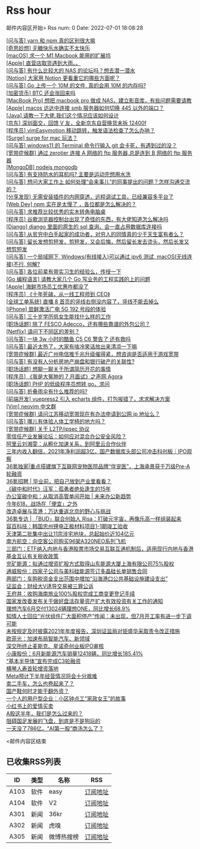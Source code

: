# Rss hour

邮件内容区开始>
Rss num: 0  Date: 2022-07-01 18:08:28 <br/>

<a href='https://www.v2ex.com/t/863504#reply0'>[问与答] yarn 和 npm 真的区别很大嘛</a><br/>
<a href='https://www.v2ex.com/t/863503#reply6'>[奇思妙想] 无糖快乐水确实不太快乐</a><br/>
<a href='https://www.v2ex.com/t/863502#reply0'>[macOS] 求一个 M1 Macbook 能用的扩展坞</a><br/>
<a href='https://www.v2ex.com/t/863499#reply3'>[Apple] 直营店取货遇到大雨。。</a><br/>
<a href='https://www.v2ex.com/t/863498#reply3'>[问与答] 有什么比较大的 NAS 的论坛吗？想去潜一潜水</a><br/>
<a href='https://www.v2ex.com/t/863497#reply4'>[Notion] 大家用 Notion 更看重它的哪些方面呢？</a><br/>
<a href='https://www.v2ex.com/t/863496#reply1'>[问与答] Go 上传一个 10M 的文件, 真的会用 10M 的内存吗?</a><br/>
<a href='https://www.v2ex.com/t/863495#reply1'>[加密货币] BTC 还会涨回来吗</a><br/>
<a href='https://www.v2ex.com/t/863494#reply2'>[MacBook Pro] 想把 macbook pro 做成 NAS，建立影音库，有些问题需要请教</a><br/>
<a href='https://www.v2ex.com/t/863493#reply1'>[Apple] macos 访达中连接 smb 服务器如何切换 445 以外的端口？</a><br/>
<a href='https://www.v2ex.com/t/863492#reply8'>[Java] 请教一下大佬.我们这个情况应该如何设计</a><br/>
<a href='https://www.v2ex.com/t/863490#reply0'>[京东] 深圳面交，回馈 V 友，全新京东自营换货未拆 12400f</a><br/>
<a href='https://www.v2ex.com/t/863489#reply0'>[程序员] vimEasymotion 移动跳转，触发语法检查了怎么办呐？</a><br/>
<a href='https://www.v2ex.com/t/863488#reply2'>[Surge] surge for mac 玩法？</a><br/>
<a href='https://www.v2ex.com/t/863487#reply5'>[问与答] windows11 的 Terminal 命令行输入 git 会卡死，有遇到过的没？</a><br/>
<a href='https://www.v2ex.com/t/863486#reply2'>[宽带症候群] 通过 zerotier 连接 A 网络的 ftp 服务器,总是连到 B 网络的 ftp 服务器</a><br/>
<a href='https://www.v2ex.com/t/863484#reply0'>[MongoDB] nodejs mongodb</a><br/>
<a href='https://www.v2ex.com/t/863483#reply0'>[问与答] 有支持防水的耳机吗? 主要是运动完想用水洗</a><br/>
<a href='https://www.v2ex.com/t/863480#reply2'>[问与答] 想问大家工作上 如何处理“会来事儿”的同事提出的问题？怎样沟通交流的？</a><br/>
<a href='https://www.v2ex.com/t/863479#reply3'>[分享发现] 无需安装插件的内网穿透，远程调试工具，已经兼容多平台了</a><br/>
<a href='https://www.v2ex.com/t/863478#reply15'>[Web Dev] npm 实在是太慢了 ，各位都是怎么解决的？</a><br/>
<a href='https://www.v2ex.com/t/863477#reply0'>[问与答] 求推荐比较优秀的实木转角电脑桌</a><br/>
<a href='https://www.v2ex.com/t/863476#reply4'>[程序员] 谷歌浏览器控制台出现了奇怪的东西，有大佬知道怎么解决吗</a><br/>
<a href='https://www.v2ex.com/t/863475#reply0'>[Django] django 里面的原生的 sql 查询，会一直占用数据库连接吗</a><br/>
<a href='https://www.v2ex.com/t/863474#reply7'>[问与答] 从贫穷中白手起家的成功者，对穷人的同情真的少于天生富有者么？</a><br/>
<a href='https://www.v2ex.com/t/863473#reply0'>[问与答] 留长发想剪短发，剪短发，又会后悔，然后留长发去烫头，然后长发又想剪短发</a><br/>
<a href='https://www.v2ex.com/t/863472#reply0'>[问与答] 一个局域网下, Windows(有线接入)可以通过 ipv6 测试, macOS(无线连接)不行, 何解?</a><br/>
<a href='https://www.v2ex.com/t/863471#reply11'>[问与答] 各位前辈有带实习生的经验么，传授一下</a><br/>
<a href='https://www.v2ex.com/t/863470#reply9'>[Go 编程语言] 请教大家几个 Go 写业务的工程实践的上的问题</a><br/>
<a href='https://www.v2ex.com/t/863469#reply3'>[Apple] 海鲜市场员工优惠咋都没了</a><br/>
<a href='https://www.v2ex.com/t/863468#reply4'>[程序员] 《十年死磕，从一线工程师到 CEO》</a><br/>
<a href='https://www.v2ex.com/t/863467#reply0'>[全球工单系统] 直播 8 首页的竖线右侧没内容了，竖线不能去掉么</a><br/>
<a href='https://www.v2ex.com/t/863466#reply8'>[iPhone] 尝鲜激活广电 5G 192 号段的体验</a><br/>
<a href='https://www.v2ex.com/t/863465#reply35'>[问与答] 三十岁学历低女生能找什么样的工作</a><br/>
<a href='https://www.v2ex.com/t/863463#reply1'>[职场话题] 除了 FESCO Adecco，还有哪些靠谱的外包公司？</a><br/>
<a href='https://www.v2ex.com/t/863462#reply1'>[Netflix] 请问下不同区的差别？</a><br/>
<a href='https://www.v2ex.com/t/863461#reply0'>[问与答] 一块 3w 小时的酷鱼 C5 C6 警告了 还有救吗</a><br/>
<a href='https://www.v2ex.com/t/863460#reply22'>[问与答] 最近太热了，大家有啥冷笑话放出来清凉一下嘛</a><br/>
<a href='https://www.v2ex.com/t/863459#reply5'>[宽带症候群] 最近广州电信推千兆升级催得紧，想咨询是否适用于游戏宽带</a><br/>
<a href='https://www.v2ex.com/t/863458#reply10'>[问与答] 有没有人分析房地产崩盘和银行破产的关联性?</a><br/>
<a href='https://www.v2ex.com/t/863457#reply11'>[职场话题] 想聊一聊关于所谓简历开花的事情</a><br/>
<a href='https://www.v2ex.com/t/863456#reply9'>[程序员] 《我是大冤肿的 7 月面试》之声网 Agora</a><br/>
<a href='https://www.v2ex.com/t/863453#reply14'>[职场话题] PHP 的低级程序员想转 go，求问</a><br/>
<a href='https://www.v2ex.com/t/863452#reply12'>[问与答] 折叠雨伞有什么推荐的吗?</a><br/>
<a href='https://www.v2ex.com/t/863451#reply0'>[前端开发] vuepress2 引入 echarts 组件，打包报错了，求求解决方案</a><br/>
<a href='https://www.v2ex.com/t/863450#reply3'>[Vim] neovim 中文群</a><br/>
<a href='https://www.v2ex.com/t/863449#reply6'>[宽带症候群] 请问江苏移动宽带现在有办法申请到公网 ip 地址么？</a><br/>
<a href='https://www.v2ex.com/t/863448#reply1'>[问与答] 哪儿有体验人体工学椅的地方吗？</a><br/>
<a href='https://www.v2ex.com/t/863447#reply29'>[宽带症候群] 关于 L2TP/ipsec 协议</a><br/>
<a href='https://36kr.com/p/1807604690430724'>零信任产业发展论坛：如何应对混合办公安全风险？</a><br/>
<a href='https://36kr.com/p/1804129576633352'>阿里云刘湘雯：从孵化加速关系，到阿里云合作伙伴</a><br/>
<a href='https://36kr.com/p/1808563689827079'>三年内收入翻倍，2021年净利润超3亿，国产数据库头部公司冲击科创板｜IPO观察</a><br/>
<a href='https://36kr.com/p/1805825685292293'>36氪独家|重点搭建旗下互联网宠物医院品牌“伴宠医”，上海承景获千万级Pre-A轮融资</a><br/>
<a href='https://36kr.com/p/1808377220934149'>36氪招聘 | 毕业前，把自己放到产业里看看？</a><br/>
<a href='https://36kr.com/p/1808356981517063'>《碳中和时代》汪军：孤勇者绝处逢生的15年</a><br/>
<a href='https://36kr.com/p/1807364883081734'>办公室碳中和：从取消高管单间开始 | 未来办公新趋势</a><br/>
<a href='https://36kr.com/p/1808313517304577'>今年618，战场在「便宜」之外</a><br/>
<a href='https://36kr.com/p/1807353852750340'>改造卓展与蓝港：万达重返北京的野心与挑战</a><br/>
<a href='https://36kr.com/p/1807101989268233'>36氪专访 | 「BUD」联合创始人 Risa：打破元宇宙，再像乐高一样组装起来</a><br/>
<a href='https://36kr.com/newsflashes/1808752167250437'>容百科技：韩国忠州锂电正极材料项目1-1期竣工验收</a><br/>
<a href='https://36kr.com/newsflashes/1808739582126599'>天津第二批集中出让11宗涉宅地块，总起始价近104亿元</a><br/>
<a href='https://36kr.com/newsflashes/1808738848320259'>南方航空：向空客公司购买96架A320NEO系列飞机</a><br/>
<a href='https://36kr.com/newsflashes/1808736873704198'>三部门：ETF纳入内地与香港股票市场交易互联互通机制后，适用现行内地与香港基金互认有关税收政策</a><br/>
<a href='https://36kr.com/newsflashes/1808734263618054'>兖矿能源：拟通过增资扩股方式取得山东能源大厦上海有限公司75%股权</a><br/>
<a href='https://36kr.com/newsflashes/1808728765950471'>通威股份：四家子公司与美科硅能源签订多晶硅长单销售合同</a><br/>
<a href='https://36kr.com/newsflashes/1808721860864772'>两部门：车购税资金支出范围中增加“沿海港口公共基础设施建设支出”</a><br/>
<a href='https://36kr.com/newsflashes/1808704089074441'>证监会：财经大V诱导交易被三罪公诉</a><br/>
<a href='https://36kr.com/newsflashes/1808689317947909'>王府井：收购海南旅业100%股权完成工商变更登记手续</a><br/>
<a href='https://36kr.com/newsflashes/1808677569456644'>国家发改委发布关于做好盘活存量资产扩大有效投资有关工作的通知</a><br/>
<a href='https://36kr.com/newsflashes/1808674945591814'>理想汽车6月交付13024辆理想ONE，同比增长68.9%</a><br/>
<a href='https://36kr.com/newsflashes/1808661295639045'>知情人士回应“光伏组件厂大面积停产”传闻：未出现，但7月开工率有进一步下调可能</a><br/>
<a href='https://36kr.com/newsflashes/1808658905967364'>未按规定及时披露2021年年度报告，深圳证监局对钜盛华采取责令改正措施</a><br/>
<a href='https://36kr.com/newsflashes/1808643250334216'>欧菲光：加速布局智能汽车、新领域</a><br/>
<a href='https://36kr.com/newsflashes/1808633228765697'>深交所终止麦斯克、星诺奇创业板IPO审核</a><br/>
<a href='https://36kr.com/newsflashes/1808616395975173'>小康股份：6月新能源汽车销量12418辆，同比增长185.41%</a><br/>
<a href='https://36kr.com/newsflashes/1808614417181184'>“基本半导体”宣布完成C3轮融资</a><br/>
<a href='https://36kr.com/newsflashes/1808611781569287'>横琴人寿首轮增资落地</a><br/>
<a href='https://36kr.com/newsflashes/1808604170873349'>Meta预计下半年经营情况将会十分艰难</a><br/>
<a href='http://www.huxiu.com/article/596846.html?f=wangzhan'>卖二手车，怎么也卷起来了？</a><br/>
<a href='http://www.huxiu.com/article/596666.html?f=wangzhan'>国产鞋何时才能干翻外资？</a><br/>
<a href='http://www.huxiu.com/article/596662.html?f=wangzhan'>一个人的用户型企业：小区钟点工“家政女王”的故事</a><br/>
<a href='http://www.huxiu.com/article/596389.html?f=wangzhan'>小红书上的爱情买卖</a><br/>
<a href='http://www.huxiu.com/article/596171.html?f=wangzhan'>A股这半年，我们是怎么过来的？</a><br/>
<a href='http://www.huxiu.com/article/596201.html?f=wangzhan'>阻碍国足发展的飞盘，到底是不是狗玩的</a><br/>
<a href='http://www.huxiu.com/article/596551.html?f=wangzhan'>一天没了786亿，“AI第一股”商汤怎么了？</a><br/>


<邮件内容区结束

## 已收集RSS列表

| ID | 类型 | 名称  | RSS  |
| -- | -- | -- | -- | 
| A103  | 软件 | easy | [订阅地址](http://rsshub.v2fy.com:1200/weibo/user/1088413295) |
| A104  | 软件 | V2  | [订阅地址](http://www.v2ex.com/index.xml) |
| A301  | 新闻 | 36kr | [订阅地址](https://www.36kr.com/feed) |
| A302  | 新闻 | 虎嗅 | [订阅地址](https://www.huxiu.com/rss/0.xml) |
| A305  | 新闻 | 微博热搜榜 | [订阅地址](https://rsshub.app/weibo/search/hot) |
